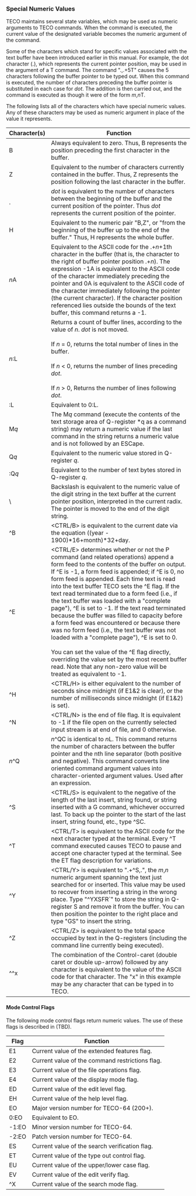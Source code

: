 ### Special Numeric Values

TECO maintains several state variables, which may be used as numeric
arguments to TECO commands. When the command is executed, the current value
of the designated variable becomes the numeric argument of the command.

Some of the characters which stand for specific values associated with the
text buffer have been introduced earlier in this manual. For example, the dot
character (.), which represents the current pointer position, may be used in
the argument of a T command. The command ".,.+5T" causes the 5 characters
following the buffer pointer to be typed out. When this command is executed,
the number of characters preceding the buffer pointer is substituted in each
case for *dot*. The addition is then carried out, and the command is executed
as though it were of the form *m*,*n*T.

The following lists all of the characters which have special numeric values.
Any of these characters may be used as numeric argument in place of the value
it represents.

| Character(s) | Function |
| ------------ | -------- |
| B | Always equivalent to zero. Thus, B represents the position preceding the first character in the buffer. |
| Z | Equivalent to the number of characters currently contained in the buffer. Thus, Z represents the position following the last character in the buffer. |
| . | *dot* is equivalent to the number of characters between the beginning of the buffer and the current position of the pointer. Thus *dot* represents the current position of the pointer. |
| H | Equivalent to the numeric pair "B,Z", or "from the beginning of the buffer up to the end of the buffer." Thus, H represents the whole buffer. |
| *n*A | Equivalent to the ASCII code for the .+*n*+1th character in the buffer (that is, the character to the right of buffer pointer position .+*n*). The expression -1A is equivalent to the ASCII code of the character immediately preceding the pointer and 0A is equivalent to the ASCII code of the character immediately following the pointer (the current character). If the character position referenced lies outside the bounds of the text buffer, this command returns a -1. |
| *n*:L | Returns a count of buffer lines, according to the value of *n*. *dot* is not moved.<br><br>If *n* = 0, returns the total number of lines in the buffer. <br><br>If *n* \< 0, returns the number of lines preceding *dot*. <br><br>If *n* \> 0, Returns the number of lines following *dot*. |
| :L | Equivalent to 0:L. |
| M*q* | The M*q* command (execute the contents of the text storage area of Q-register *q as a command string) may return a numeric value if the last command in the string returns a numeric value and is not followed by an ESCape.
| Q*q* | Equivalent to the numeric value stored in Q-register *q*. |
| :Q*q* | Equivalent to the number of text bytes stored in Q-register *q*. |
| \\ | Backslash is equivalent to the numeric value of the digit string in the text buffer at the current pointer position, interpreted in the current radix. The pointer is moved to the end of the digit string. |
| \^B | \<CTRL/B\> is equivalent to the current date via the equation ((year - 1900)\*16+month)\*32+day. |
| \^E | \<CTRL/E\> determines whether or not the P command (and related operations) append a form feed to the contents of the buffer on output. If \^E is -1, a form feed is appended; if \^E is 0, no form feed is appended. Each time text is read into the text buffer TECO sets the \^E flag. If the text read terminated due to a form feed (i.e., if the text buffer was loaded with a "complete page"), \^E is set to -1. If the text read terminated because the buffer was filled to capacity before a form feed was encountered or because there was no form feed (i.e., the text buffer was not loaded with a "complete page"), \^E is set to 0. <br><br>You can set the value of the \^E flag directly, overriding the value set by the most recent buffer read. Note that any non-zero value will be treated as equivalent to -1. |
| \^H | \<CTRL/H\> is either equivalent to the number of seconds since midnight (if E1&2 is clear), or the number of milliseconds since midnight (if E1&2) is set). |
| \^N | \<CTRL/N\> is the end of file flag. It is equivalent to -1 if the file open on the currently selected input stream is at end of file, and 0 otherwise. |
| *n*\^Q | *n*^QC is identical to *n*L. This command returns the number of characters between the buffer pointer and the nth line separator (both positive and negative). This command converts line oriented command argument values into character-oriented argument values. Used after an expression. |
| \^S | \<CTRL/S\> is equivalent to the negative of the length of the last insert, string found, or string inserted with a G command, whichever occurred last. To back up the pointer to the start of the last insert, string found, etc., type \^SC. |
| \^T | \<CTRL/T\> is equivalent to the ASCII code for the next character typed at the terminal. Every \^T command executed causes TECO to pause and accept one character typed at the terminal. See the ET flag description for variations. |
| \^Y | \<CTRL/Y\> is equivalent to ".+^S,.", the *m*,*n* numeric argument spanning the text just searched for or inserted. This value may be used to recover from inserting a string in the wrong place. Type "^YXSFR`" to store the string in Q-register S and remove it from the buffer. You can then position the pointer to the right place and type "GS" to insert the string. |
| \^Z | \<CTRL/Z\> is equivalent to the total space occupied by text in the Q-registers (including the command line currently being executed). |
| \^\^x | The combination of the Control-caret (double caret or double up-arrow) followed by any character is equivalent to the value of the ASCII code for that character. The "x" in this example may be any character that can be typed in to TECO. |

#### Mode Control Flags

The following mode control flags return numeric values. The use of these flags is
described in (TBD).

| Flag | Function |
| ---- | -------- |
| E1 | Current value of the extended features flag. |
| E2 | Current value of the command restrictions flag. |
| E3 | Current value of the file operations flag. |
| E4 | Current value of the display mode flag. |
| ED | Current value of the edit level flag. |
| EH | Current value of the help level flag. |
| EO | Major version number for TECO-64 (200+). |
| 0:EO | Equivalent to EO. |
| -1:EO | Minor version number for TECO-64. |
| -2:EO | Patch version number for TECO-64. |
| ES | Current value of the search verification flag. |
| ET | Current value of the type out control flag. |
| EU | Current value of the upper/lower case flag. |
| EV | Current value of the edit verify flag. |
| \^X | Current value of the search mode flag. |